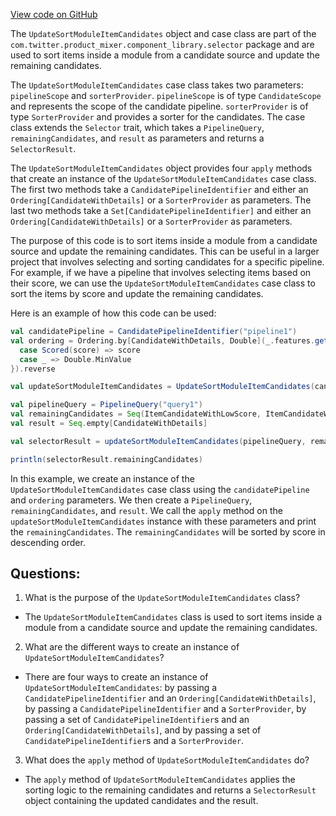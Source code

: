 [View code on GitHub](https://github.com/misbahsy/the-algorithm/product-mixer/component-library/src/main/scala/com/twitter/product_mixer/component_library/selector/UpdateSortModuleItemCandidates.scala)

The `UpdateSortModuleItemCandidates` object and case class are part of the `com.twitter.product_mixer.component_library.selector` package and are used to sort items inside a module from a candidate source and update the remaining candidates. 

The `UpdateSortModuleItemCandidates` case class takes two parameters: `pipelineScope` and `sorterProvider`. `pipelineScope` is of type `CandidateScope` and represents the scope of the candidate pipeline. `sorterProvider` is of type `SorterProvider` and provides a sorter for the candidates. The case class extends the `Selector` trait, which takes a `PipelineQuery`, `remainingCandidates`, and `result` as parameters and returns a `SelectorResult`. 

The `UpdateSortModuleItemCandidates` object provides four `apply` methods that create an instance of the `UpdateSortModuleItemCandidates` case class. The first two methods take a `CandidatePipelineIdentifier` and either an `Ordering[CandidateWithDetails]` or a `SorterProvider` as parameters. The last two methods take a `Set[CandidatePipelineIdentifier]` and either an `Ordering[CandidateWithDetails]` or a `SorterProvider` as parameters. 

The purpose of this code is to sort items inside a module from a candidate source and update the remaining candidates. This can be useful in a larger project that involves selecting and sorting candidates for a specific pipeline. For example, if we have a pipeline that involves selecting items based on their score, we can use the `UpdateSortModuleItemCandidates` case class to sort the items by score and update the remaining candidates. 

Here is an example of how this code can be used:

```scala
val candidatePipeline = CandidatePipelineIdentifier("pipeline1")
val ordering = Ordering.by[CandidateWithDetails, Double](_.features.get(ScoreFeature) match {
  case Scored(score) => score
  case _ => Double.MinValue
}).reverse

val updateSortModuleItemCandidates = UpdateSortModuleItemCandidates(candidatePipeline, ordering)

val pipelineQuery = PipelineQuery("query1")
val remainingCandidates = Seq(ItemCandidateWithLowScore, ItemCandidateWithMidScore, ItemCandidateWithHighScore)
val result = Seq.empty[CandidateWithDetails]

val selectorResult = updateSortModuleItemCandidates(pipelineQuery, remainingCandidates, result)

println(selectorResult.remainingCandidates)
```

In this example, we create an instance of the `UpdateSortModuleItemCandidates` case class using the `candidatePipeline` and `ordering` parameters. We then create a `PipelineQuery`, `remainingCandidates`, and `result`. We call the `apply` method on the `updateSortModuleItemCandidates` instance with these parameters and print the `remainingCandidates`. The `remainingCandidates` will be sorted by score in descending order.
## Questions: 
 1. What is the purpose of the `UpdateSortModuleItemCandidates` class?
- The `UpdateSortModuleItemCandidates` class is used to sort items inside a module from a candidate source and update the remaining candidates.

2. What are the different ways to create an instance of `UpdateSortModuleItemCandidates`?
- There are four ways to create an instance of `UpdateSortModuleItemCandidates`: by passing a `CandidatePipelineIdentifier` and an `Ordering[CandidateWithDetails]`, by passing a `CandidatePipelineIdentifier` and a `SorterProvider`, by passing a set of `CandidatePipelineIdentifier`s and an `Ordering[CandidateWithDetails]`, and by passing a set of `CandidatePipelineIdentifier`s and a `SorterProvider`.

3. What does the `apply` method of `UpdateSortModuleItemCandidates` do?
- The `apply` method of `UpdateSortModuleItemCandidates` applies the sorting logic to the remaining candidates and returns a `SelectorResult` object containing the updated candidates and the result.